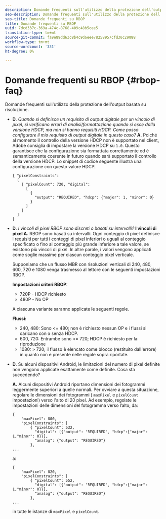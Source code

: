 ```yaml
---
description: Domande frequenti sull'utilizzo della protezione dell'output basata su risoluzione.
seo-description: Domande frequenti sull'utilizzo della protezione dell'output basata su risoluzione.
seo-title: Domande frequenti su RBOP
title: Domande frequenti su RBOP
uuid: 7dcd337c-369a-474c-8768-409c48b5cee5
translation-type: tm+mt
source-git-commit: fa9e89dd63c8b4c9d6eee78258957cfd30c29088
workflow-type: tm+mt
source-wordcount: '331'
ht-degree: 0%

---
```



# Domande frequenti su RBOP {#rbop-faq}

Domande frequenti sull&#39;utilizzo della protezione dell&#39;output basata su risoluzione.

* **D.** *Quando si definisce un requisito di output digitale per un vincolo di pixel, si verificano errori di analisi/formattazione quando si esce dalla versione HDCP, ma non si hanno requisiti HDCP. Come posso configurare il mio requisito di output digitale in questo caso?* **A.** Poiché al momento il controllo della versione HDCP non è supportato nel client,  Adobe consiglia di impostare la versione HDCP su  `1.0`. Questo garantisce che la configurazione sia formattata correttamente ed è semanticamente coerente in futuro quando sarà supportato il controllo della versione HDCP. Lo snippet di codice seguente illustra una configurazione con questo valore HDCP.

   ```
   { "pixelConstraints":  
     [  
       { "pixelCount": 720, "digital":  
         [  
           {  
             "output": "REQUIRED", "hdcp": {"major": 1, "minor": 0}  
           }  
         ]  
       }  
     ]  
   }
   ```

* **D.** *I vincoli di pixel RBOP sono discreti o basati su intervalli?* **I vincoli di pixel A.** RBOP sono basati su intervalli. Ogni conteggio di pixel definisce i requisiti per tutti i conteggi di pixel inferiori o uguali al conteggio specificato o fino al conteggio più grande inferiore a tale valore, se esistono più vincoli di pixel. In altre parole, i valori vengono applicati come soglie massime per ciascun conteggio pixel verticale.

   Supponiamo che un flusso MBR con risoluzioni verticali di 240, 480, 600, 720 e 1080 venga trasmesso al lettore con le seguenti impostazioni RBOP.

   **Impostazioni criteri RBOP:**

   * 720P - HDCP richiesto
   * 480P - No OP

   A ciascuna variante saranno applicate le seguenti regole.

   **Flussi:**

   * 240, 480: Sono &lt;= 480; non è richiesto nessun OP e i flussi si caricano con o senza HDCP.
   * 600, 720: Entrambe sono &lt;= 720; HDCP è richiesto per la riproduzione
   * 1080: > 720; il flusso è elencato come blocco (restituito dall&#39;errore) in quanto non è presente nelle regole sopra riportate.


* **D.** Su alcuni dispositivi Android, le limitazioni del numero di pixel definite non vengono applicate esattamente come definite. Cosa sta succedendo?

   **A.** Alcuni dispositivi Android riportano dimensioni dei fotogrammi leggermente superiori a quelle normali. Per ovviare a questa situazione, regolare le dimensioni dei fotogrammi ( `maxPixel` e `pixelCount` impostazioni) verso l&#39;alto di 20 pixel. Ad esempio, regolate le impostazioni delle dimensioni del fotogramma verso l’alto, da:

   ```
   { 
       "maxPixel": 800, 
       "pixelConstraints": [ 
           { "pixelCount": 532, 
             "digital": [{"output": "REQUIRED", "hdcp":{"major": 1,"minor": 0}}], 
             "analog": {"output": "REQUIRED"} 
           }, 
   ... 
   ```

   a:

   ```
   { 
       "maxPixel": 820, 
       "pixelConstraints": [ 
           { "pixelCount": 552, 
             "digital": [{"output": "REQUIRED", "hdcp":{"major": 1,"minor": 0}}], 
             "analog": {"output": "REQUIRED"} 
           }, 
   ... 
   ```

   in tutte le istanze di `maxPixel` e `pixelCount`.

